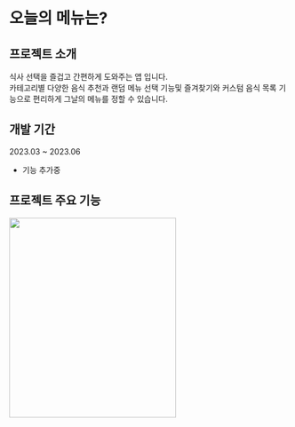 # 오늘의 메뉴는?

## 프로젝트 소개
식사 선택을 즐겁고 간편하게 도와주는 앱 입니다.  
카테고리별 다양한 음식 추천과 랜덤 메뉴 선택 기능및 즐겨찾기와 커스텀 음식 목록 기능으로 편리하게 그날의 메뉴를 정할 수 있습니다.

## 개발 기간
2023.03 ~ 2023.06
+ 기능 추가중

## 프로젝트 주요 기능
<img width="300" height="360" src="https://lh3.googleusercontent.com/fife/AKsag4McTZXP11USrM8QTJXp4asSZfLGi-a-UAJXlkJ38mBh4vYNRTDYssCL_R68utOzivN_vaSwSXkaj0up-0RIN6iy4aOzeUYMnqPT1b5EL0wnwGqyHtlCe4P2ScLJMmyUU7RChDF1LjS9pp1vQNgYvjSOM2ypSttQcqv7Yyo6E-r240C_EOZqEqghM_lsswnMKS-jw_cQeS6XeuW7p6Qidc8zPT5pw83A8dte56GtyXqwnvZRZufg3kMXAIFH7IDkCOxcnOS3vRlZnTolet1vajzJZXMVQMKgpkkKLlEZWVSnULJubSE3vGICp6SsA3mxEqECYao9I7gdxgI_gexGnyxO1Lq-64ErRRzdHMRKIeZJraZip82tkatPTU5IN0djNjXIxacY9vXOkSW__FO-kekX72J8KTgq8RbbhTGSCU3cBQwAHoRBRjxhoGS3MNZrAnq2q0lEUfpd3eu2imGwJqor-dR1EiyEtEylV8zvsavxqbDOMnEPLcBGUv5FsyEdEocIzyHblbGPtvjl4V_-lwtWPCUeneCSM7tzX8DW4yD025APkqql6S-Qn4vvfuHxxUMWP2Flm6YI7h_5bx9YoXVYf2D7AzJE27v2GCmjRIpZFEoQGspgyZErrurDtrJEPc2MNm6iBUHNPJHl8Z4tX9uSnVrUqstLvWlm6Zvmr1juitcGIW59Y-chuv83Jnoa-F6-uXZ9j0iUoxFSMJ--lbNJHWCpPu49CdKOkN1FuyX9OqLa1bK3EZ6BOaPhpXIq6YIFBCSiURqE0Y8So7sJs0GokXj9uH-AipEdN2E0CpdKehtgtnvIGmx21-TvcAXcWXI6JTPKTColm0Roz1oLbzLrV7LUydZzXzTWkscTBh1fKwXU872fzsi4Og5NojOEvYQQzGMUKdtDTgjd3EQQg7dHLTRtWG9k70Suf7IKZ3fzXsquH55L71cuLQ_DPA0bTOAcwkVToOpwIoRWLn4IfFO7vuRYbDb57Gds-cMBoEXCTNGc36pOfxvvySWFgDtQCVsb07YacRvCOc6hO3KbsgeTdwQ9bBB70j6B6TS3kTcLJoDApS-bH_JRLnezi_ckITubSOqCaaq4SBhFAOdWJ4fDcSnK67ZH7pHKMFm-sZ6sPAV8ul_Qe-qPOU0weN2KxQUlBg0NiIj70P3lu_jecbeCjzkuOkUeBBnMcih1a-W1jtvzzosfGTBplhWTGOhQkGdelY5nP1IUUSqn_09cHBtGJ4FkOVkNd77UPO4aDWd-p5IuG6yekXVFGNWRXoUMSlTZvPWarycX-Adwd1cecQJg0TLmDtuuXINxiehZe9O2i6I7arTIPsnisalzrbbPR-4Ecclrputl8u8vkqkzkt6761-jOGUXCVyY_XsUyTKaZeIubjWxWJJwLob0Fl7HB_TKaPBD8geZI9-KR9spMlYHy0CB94w8bwtyI5nyzg26hpEuRP5xTDg7lz3GIMaE3FWLxA5QL3RQS-ITOQrNm9qrFrAKodt8Jh0D2C0VqpvVmmaiknaEZ4fSMdd-WazkYR3S60liRraVwXJ601Zu9nBwxs3TFW9qFHXHi7XqWvlusw=w5120-h2596"> 
